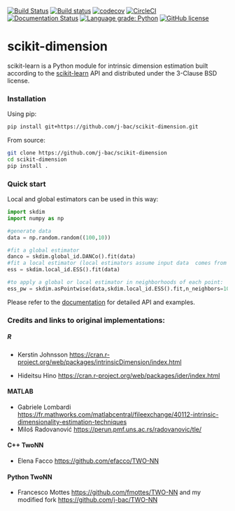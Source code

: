 [![Build Status](https://travis-ci.com/github/j-bac/scikit-dimension.svg?token=St4VFQxgQ93UPzzi8TFA&branch=master)](https://travis-ci.com/j-bac/scikit-dimension)
[![Build status](https://ci.appveyor.com/api/projects/status/tvumlfad69g6ap3u/branch/master?svg=true)](https://ci.appveyor.com/project/j-bac/scikit-dimension/branch/master)
[![codecov](https://codecov.io/gh/j-bac/scikit-dimension/branch/master/graph/badge.svg)](https://codecov.io/gh/j-bac/scikit-dimension)
[![CircleCI](https://circleci.com/gh/j-bac/scikit-dimension/tree/master.svg?style=shield)](https://circleci.com/gh/j-bac/scikit-dimension/tree/master)
[![Documentation Status](https://readthedocs.org/projects/scikit-dimension/badge/?version=latest)](https://scikit-dimension.readthedocs.io/en/latest/?badge=latest)
[![Language grade: Python](https://img.shields.io/lgtm/grade/python/g/j-bac/scikit-dimension.svg?logo=lgtm&logoWidth=18)](https://lgtm.com/projects/g/j-bac/scikit-dimension/context:python)
[![GitHub license](https://img.shields.io/github/license/j-bac/scikit-dimension)](https://github.com/j-bac/scikit-dimension/blob/master/LICENSE)


# scikit-dimension

scikit-learn is a Python module for intrinsic dimension estimation built according to the [scikit-learn](https://github.com/scikit-learn/scikit-learn) API and distributed under the 3-Clause BSD license.

### Installation

Using pip:
```bash
pip install git+https://github.com/j-bac/scikit-dimension.git
```

From source:
```bash
git clone https://github.com/j-bac/scikit-dimension
cd scikit-dimension
pip install .
```

### Quick start

Local and global estimators can be used in this way:

```python
import skdim
import numpy as np

#generate data
data = np.random.random((100,10))

#fit a global estimator
danco = skdim.global_id.DANCo().fit(data)
#fit a local estimator (local estimators assume input data  comes from a local data neighborhood)
ess = skdim.local_id.ESS().fit(data)

#to apply a global or local estimator in neighborhoods of each point:
ess_pw = skdim.asPointwise(data,skdim.local_id.ESS().fit,n_neighbors=100,n_cores=1)
```

Please refer to the [documentation](https://scikit-dimension.readthedocs.io) for detailed API and examples.

### Credits and links to original implementations:

##### R
- Kerstin Johnsson
https://cran.r-project.org/web/packages/intrinsicDimension/index.html

- Hideitsu Hino
https://cran.r-project.org/web/packages/ider/index.html

#### MATLAB
- Gabriele Lombardi https://fr.mathworks.com/matlabcentral/fileexchange/40112-intrinsic-dimensionality-estimation-techniques
- Miloš Radovanović https://perun.pmf.uns.ac.rs/radovanovic/tle/

#### C++ TwoNN
- Elena Facco https://github.com/efacco/TWO-NN

#### Python TwoNN 
- Francesco Mottes https://github.com/fmottes/TWO-NN 
and my modified fork https://github.com/j-bac/TWO-NN
